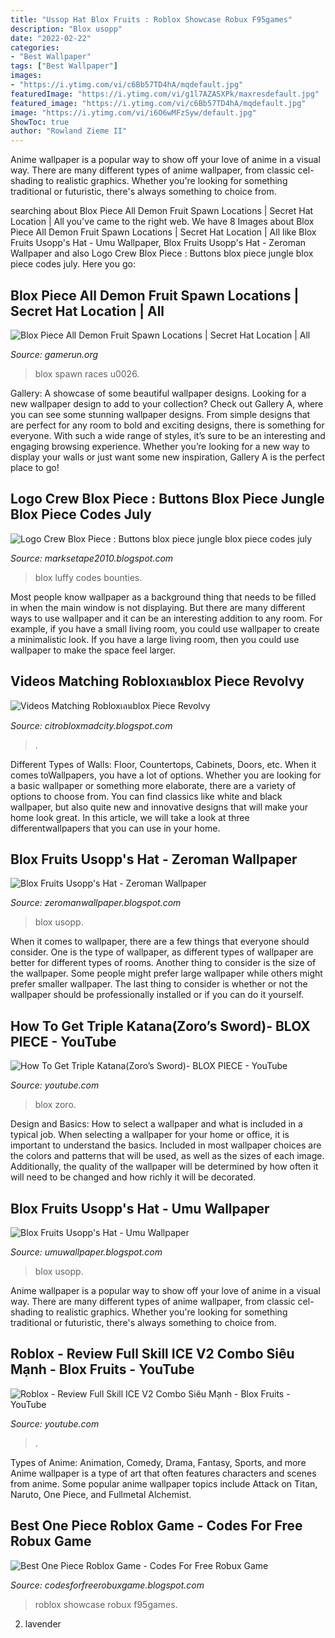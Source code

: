 ```yaml
---
title: "Ussop Hat Blox Fruits : Roblox Showcase Robux F95games"
description: "Blox usopp"
date: "2022-02-22"
categories:
- "Best Wallpaper"
tags: ["Best Wallpaper"]
images:
- "https://i.ytimg.com/vi/c6Bb57TD4hA/mqdefault.jpg"
featuredImage: "https://i.ytimg.com/vi/g1l7AZASXPk/maxresdefault.jpg"
featured_image: "https://i.ytimg.com/vi/c6Bb57TD4hA/mqdefault.jpg"
image: "https://i.ytimg.com/vi/i6O6wMFzSyw/default.jpg"
ShowToc: true
author: "Rowland Zieme II"
---
```



Anime wallpaper is a popular way to show off your love of anime in a visual way. There are many different types of anime wallpaper, from classic cel-shading to realistic graphics. Whether you're looking for something traditional or futuristic, there's always something to choice from.

	

		
searching about Blox Piece All Demon Fruit Spawn Locations | Secret Hat Location | All you've came to the right web. We have 8 Images about Blox Piece All Demon Fruit Spawn Locations | Secret Hat Location | All like Blox Fruits Usopp&#039;s Hat - Umu Wallpaper, Blox Fruits Usopp&#039;s Hat - Zeroman Wallpaper and also Logo Crew Blox Piece : Buttons blox piece jungle blox piece codes july. Here you go:
		
    
## Blox Piece All Demon Fruit Spawn Locations | Secret Hat Location | All

<img loading=lazy src="https://i.ytimg.com/vi/c6Bb57TD4hA/mqdefault.jpg" onerror="this.onerror=null;this.src='https://tse4.mm.bing.net/th?id=OIP.Z1qXOSokDftKfg1TjJQ08AAAAA&amp;pid=15.1';" alt="Blox Piece All Demon Fruit Spawn Locations | Secret Hat Location | All">

_Source: gamerun.org_

>blox spawn races u0026. 

	

Gallery: A showcase of some beautiful wallpaper designs.
Looking for a new wallpaper design to add to your collection? Check out Gallery A, where you can see some stunning wallpaper designs. From simple designs that are perfect for any room to bold and exciting designs, there is something for everyone. With such a wide range of styles, it’s sure to be an interesting and engaging browsing experience. Whether you’re looking for a new way to display your walls or just want some new inspiration, Gallery A is the perfect place to go!





	
	
    
## Logo Crew Blox Piece : Buttons Blox Piece Jungle Blox Piece Codes July

<img loading=lazy src="https://lh5.googleusercontent.com/proxy/SyJTb2TQdqkJMRZKevJqef1EypM2kEzMqYGNRjxAeBZezwyG72Gae3FYAJdwzpSRH0iv7pWsnqSY3ete1ttSggkX6oNBenGyzDeZLrgGN2wOLB-VTHB824yaDvJM4IamSpGEuWPN6XnYRemN1S4QXINxCHu4aO94sXjLjd_oyto952qEuySvA8wRAWDYFG_W0qyHxtjqIecRV2ATrnPD6J_814T9uA=s0-d" onerror="this.onerror=null;this.src='https://tse2.mm.bing.net/th?id=OIP._cSb3pz9UkP1a0unuLFxywHaC7&amp;pid=15.1';" alt="Logo Crew Blox Piece : Buttons blox piece jungle blox piece codes july">

_Source: marksetape2010.blogspot.com_

>blox luffy codes bounties. 

	

Most people know wallpaper as a background thing that needs to be filled in when the main window is not displaying. But there are many different ways to use wallpaper and it can be an interesting addition to any room. For example, if you have a small living room, you could use wallpaper to create a minimalistic look. If you have a large living room, then you could use wallpaper to make the space feel larger.

    
## Videos Matching Robloxเลนblox Piece Revolvy

<img loading=lazy src="https://i.ytimg.com/vi/g1l7AZASXPk/maxresdefault.jpg" onerror="this.onerror=null;this.src='https://tse1.mm.bing.net/th?id=OIP.mWQx9hf7VwTgtKP7ooqCMQHaEK&amp;pid=15.1';" alt="Videos Matching Robloxเลนblox Piece Revolvy">

_Source: citrobloxmadcity.blogspot.com_

>. 

	

Different Types of Walls: Floor, Countertops, Cabinets, Doors, etc.
When it comes toWallpapers, you have a lot of options. Whether you are looking for a basic wallpaper or something more elaborate, there are a variety of options to choose from. You can find classics like white and black wallpaper, but also quite new and innovative designs that will make your home look great. In this article, we will take a look at three differentwallpapers that you can use in your home.

    
## Blox Fruits Usopp&#039;s Hat - Zeroman Wallpaper

<img loading=lazy src="https://i.ytimg.com/vi/i6O6wMFzSyw/default.jpg" onerror="this.onerror=null;this.src='https://tse4.mm.bing.net/th?id=OIP.i0INKSd0UZdIQCuzc_YK3QAAAA&amp;pid=15.1';" alt="Blox Fruits Usopp&#039;s Hat - Zeroman Wallpaper">

_Source: zeromanwallpaper.blogspot.com_

>blox usopp. 

	

When it comes to wallpaper, there are a few things that everyone should consider. One is the type of wallpaper, as different types of wallpaper are better for different types of rooms. Another thing to consider is the size of the wallpaper. Some people might prefer large wallpaper while others might prefer smaller wallpaper. The last thing to consider is whether or not the wallpaper should be professionally installed or if you can do it yourself.

    
## How To Get Triple Katana(Zoro’s Sword)- BLOX PIECE - YouTube

<img loading=lazy src="https://i.ytimg.com/vi/iGhxY90CggY/maxresdefault.jpg" onerror="this.onerror=null;this.src='https://tse2.mm.bing.net/th?id=OIP.uDh_IOyRPAF2y_Kj9uAl8gHaEK&amp;pid=15.1';" alt="How To Get Triple Katana(Zoro’s Sword)- BLOX PIECE - YouTube">

_Source: youtube.com_

>blox zoro. 

	

Design and Basics: How to select a wallpaper and what is included in a typical job.
When selecting a wallpaper for your home or office, it is important to understand the basics. Included in most wallpaper choices are the colors and patterns that will be used, as well as the sizes of each image. Additionally, the quality of the wallpaper will be determined by how often it will need to be changed and how richly it will be decorated.

    
## Blox Fruits Usopp&#039;s Hat - Umu Wallpaper

<img loading=lazy src="https://i.ytimg.com/vi/zK0aMglGdds/maxresdefault.jpg?x-oss-process=image/resize,m_lfit,h_78,w_140" onerror="this.onerror=null;this.src='https://tse4.mm.bing.net/th?id=OIP.9oLmx16YomewkGwan7IHqQHaEK&amp;pid=15.1';" alt="Blox Fruits Usopp&#039;s Hat - Umu Wallpaper">

_Source: umuwallpaper.blogspot.com_

>blox usopp. 

	

Anime wallpaper is a popular way to show off your love of anime in a visual way. There are many different types of anime wallpaper, from classic cel-shading to realistic graphics. Whether you're looking for something traditional or futuristic, there's always something to choice from.

    
## Roblox - Review Full Skill ICE V2 Combo Siêu Mạnh - Blox Fruits - YouTube

<img loading=lazy src="https://i.ytimg.com/vi/KDkhFPjV1ZE/maxresdefault.jpg" onerror="this.onerror=null;this.src='https://tse2.mm.bing.net/th?id=OIP.Z7JI3sD5d4oE6dzJxwWORgHaEK&amp;pid=15.1';" alt="Roblox - Review Full Skill ICE V2 Combo Siêu Mạnh - Blox Fruits - YouTube">

_Source: youtube.com_

>. 

	

Types of Anime: Animation, Comedy, Drama, Fantasy, Sports, and more
Anime wallpaper is a type of art that often features characters and scenes from anime. Some popular anime wallpaper topics include Attack on Titan, Naruto, One Piece, and Fullmetal Alchemist.

    
## Best One Piece Roblox Game - Codes For Free Robux Game

<img loading=lazy src="https://i.ytimg.com/vi/Sn4ZQezZnfM/maxresdefault.jpg" onerror="this.onerror=null;this.src='https://tse4.mm.bing.net/th?id=OIP.l_VMs3uhzY-OKDwM9u3pBwHaEK&amp;pid=15.1';" alt="Best One Piece Roblox Game - Codes For Free Robux Game">

_Source: codesforfreerobuxgame.blogspot.com_

>roblox showcase robux f95games. 

	

2. lavender 

